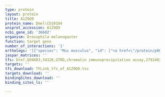 ```yaml
---
type: protein
layout: protein
title: A1Z9Q9
protein_name: Dmel\CG10104
uniprot_accession: A1Z9Q9
ncbi_gene_id: '36602'
organism: Drosophila melanogaster
function: target gene
number_of_interactions: '1'
orthologs: '[{"species": "Mus musculus", "id": ["<a href=\"/protein/p06281\">P06281</a>"]}]'
jaspar_matrices: ''
tfs: Dref,Q94883,34328,GTRD,chromatin immunoprecipitation assay,27924024%5Buid%5D,No
targets: ''
tfs_download: TFLink_tfs_of_A1Z9Q9.tsv
targets_download: ''
bindingSites_download: ''
binding_sites_ls: ''

---
```

